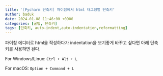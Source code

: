 ```yaml
---
title: '[Pycharm 단축키] 파이참에서 html 태그정렬 단축키'
author: baduk
date: 2024-01-08 11:46:00 +0900
categories: [꿀팁, 단축키]
tags: [단축키, auto-indent,auto-indentation,reformatting]
---
```


<script async src="https://pagead2.googlesyndication.com/pagead/js/adsbygoogle.js?client=ca-pub-2582023706445264"
     crossorigin="anonymous"></script>

파이참 에디터로 html을 작성하다가 indentation을 보기좋게 바꾸고 싶다면 아래 단축키를 사용하면 된다.

For Windows/Linux: `Ctrl + Alt + L`


For macOS: `Option + Command + L`